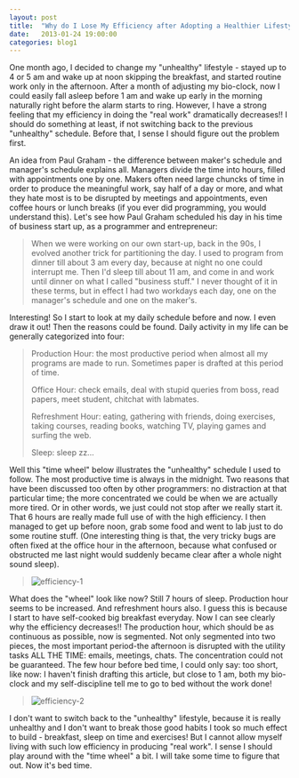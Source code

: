 ```yaml
---
layout: post
title:  "Why do I Lose My Efficiency after Adopting a Healthier Lifestyle"
date:   2013-01-24 19:00:00
categories: blog1
---
```


One month ago, I decided to change my "unhealthy" lifestyle - stayed up to 4 or 5 am and wake up at noon skipping the breakfast, and started routine work only in the afternoon. After a month of adjusting my bio-clock, now I could easily fall asleep before 1 am and wake up early in the morning naturally right before the alarm starts to ring. However, I have a strong feeling that my efficiency in doing the "real work" dramatically decreases!! I should do something at least, if not switching back to the previous "unhealthy" schedule. Before that, I sense I should figure out the problem first.

An idea from Paul Graham - the difference between maker's schedule and manager's schedule explains all. Managers divide the time into hours, filled with appointments one by one. Makers often need large chuncks of time in order to produce the meaningful work, say half of a day or more, and what they hate most is to be disrupted by meetings and appointments, even coffee hours or lunch breaks (if you ever did programming, you would understand this). Let's see how Paul Graham scheduled his day in his time of business start up, as a programmer and entrepreneur:

>When we were working on our own start-up, back in the 90s, I evolved another trick for partitioning the day. I used to program from dinner till about 3 am every day, because at night no one could interrupt me. Then I'd sleep till about 11 am, and come in and work until dinner on what I called "business stuff." I never thought of it in these terms, but in effect I had two workdays each day, one on the manager's schedule and one on the maker's.

Interesting! So I start to look at my daily schedule before and now. I even draw it out! Then the reasons could be found. Daily activity in my life can be generally categorized into four:

>Production Hour: the most productive period when almost all my programs are made to run. Sometimes paper is drafted at this period of time.
>
>Office Hour: check emails, deal with stupid queries from boss, read papers, meet student, chitchat with labmates.
>
>Refreshment Hour: eating, gathering with friends, doing exercises, taking courses, reading books, watching TV, playing games and surfing the web.
>
>Sleep: sleep zz...

Well this "time wheel" below illustrates the "unhealthy" schedule I used to follow. The most productive time is always in the midnight. Two reasons that have been discussed too often by other programmers: no distraction at that particular time; the more concentrated we could be when we are actually more tired. Or in other words, we just could not stop after we really start it. That 6 hours are really made full use of with the high efficiency. I then managed to get up before noon, grab some food and went to lab just to do some routine stuff. (One interesting thing is that, the very tricky bugs are often fixed at the office hour in the afternoon, because what confused or obstructed me last night would suddenly became clear after a whole night sound sleep).

>![efficiency-1](https://s3.ap-southeast-1.amazonaws.com/littlecheesecake.me/blog-post/blog1/archive/17092781151_be27e93248_z.jpg)

What does the "wheel" look like now? Still 7 hours of sleep. Production hour seems to be increased. And refreshment hours also. I guess this is because I start to have self-cooked big breakfast everyday. Now I can see clearly why the efficiency decreases!! The production hour, which should be as continuous as possible, now is segmented. Not only segmented into two pieces, the most important period-the afternoon is disrupted with the utility tasks ALL THE TIME: emails, meetings, chats. The concentration could not be guaranteed. The few hour before bed time, I could only say: too short, like now: I haven't finish drafting this article, but close to 1 am, both my bio-clock and my self-discipline tell me to go to bed without the work done!

>![efficiency-2](https://s3.ap-southeast-1.amazonaws.com/littlecheesecake.me/blog-post/blog1/archive/16886079067_d34899c654_z.jpg)

I don't want to switch back to the "unhealthy" lifestyle, because it is really unhealthy and I don't want to break those good habits I took so much effect to build - breakfast, sleep on time and exercises! But I cannot allow myself living with such low efficiency in producing "real work". I sense I should play around with the "time wheel" a bit. I will take some time to figure that out. Now it's bed time.